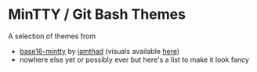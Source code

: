 MinTTY / Git Bash Themes
=============

A selection of themes from

  - [base16-mintty](https://github.com/iamthad/base16-mintty) by [iamthad](https://github.com/iamthad) (visuals available [here](https://glitchbone.github.io/vscode-base16-term))
  - nowhere else yet or possibly ever but here's a list to make it look fancy

